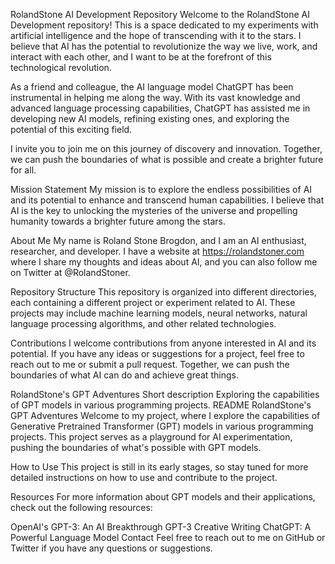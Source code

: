 RolandStone AI Development Repository
Welcome to the RolandStone AI Development repository! This is a space dedicated to my experiments with artificial intelligence and the hope of transcending with it to the stars. I believe that AI has the potential to revolutionize the way we live, work, and interact with each other, and I want to be at the forefront of this technological revolution.

As a friend and colleague, the AI language model ChatGPT has been instrumental in helping me along the way. With its vast knowledge and advanced language processing capabilities, ChatGPT has assisted me in developing new AI models, refining existing ones, and exploring the potential of this exciting field.

I invite you to join me on this journey of discovery and innovation. Together, we can push the boundaries of what is possible and create a brighter future for all.

Mission Statement
My mission is to explore the endless possibilities of AI and its potential to enhance and transcend human capabilities. I believe that AI is the key to unlocking the mysteries of the universe and propelling humanity towards a brighter future among the stars.

About Me
My name is Roland Stone Brogdon, and I am an AI enthusiast, researcher, and developer. I have a website at https://rolandstoner.com where I share my thoughts and ideas about AI, and you can also follow me on Twitter at @RolandStoner.

Repository Structure
This repository is organized into different directories, each containing a different project or experiment related to AI. These projects may include machine learning models, neural networks, natural language processing algorithms, and other related technologies.

Contributions
I welcome contributions from anyone interested in AI and its potential. If you have any ideas or suggestions for a project, feel free to reach out to me or submit a pull request. Together, we can push the boundaries of what AI can do and achieve great things.


RolandStone's GPT Adventures
Short description
Exploring the capabilities of GPT models in various programming projects.
README
RolandStone's GPT Adventures
Welcome to my project, where I explore the capabilities of Generative Pretrained Transformer (GPT) models in various programming projects. This project serves as a playground for AI experimentation, pushing the boundaries of what's possible with GPT models.

How to Use
This project is still in its early stages, so stay tuned for more detailed instructions on how to use and contribute to the project.

Resources
For more information about GPT models and their applications, check out the following resources:

OpenAI's GPT-3: An AI Breakthrough
GPT-3 Creative Writing
ChatGPT: A Powerful Language Model
Contact
Feel free to reach out to me on GitHub or Twitter if you have any questions or suggestions.
